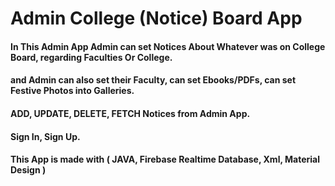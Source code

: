 # Admin College (Notice) Board App
#### In This Admin App Admin can set Notices About Whatever was on College Board, regarding Faculties Or College. 
#### and Admin can also set their Faculty, can set Ebooks/PDFs, can set Festive Photos into Galleries.
#### ADD, UPDATE, DELETE, FETCH Notices from Admin App.
#### Sign In, Sign Up.
#### This App is made with ( JAVA, Firebase Realtime Database, Xml, Material Design )
